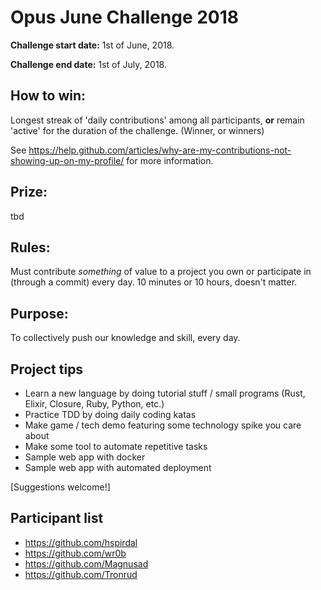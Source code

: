# Opus June Challenge 2018
**Challenge start date:** 1st of June, 2018.

**Challenge end date:** 1st of July, 2018.

## How to win:
Longest streak of 'daily contributions' among all participants, **or** remain 'active' for the duration of the challenge. (Winner, or winners)

See https://help.github.com/articles/why-are-my-contributions-not-showing-up-on-my-profile/ for more information.

## Prize: 
tbd

## Rules:
Must contribute *something* of value to a project you own or participate in (through a commit) every day. 10 minutes or 10 hours, doesn't matter.

## Purpose:
To collectively push our knowledge and skill, every day.

## Project tips
* Learn a new language by doing tutorial stuff / small programs (Rust, Elixir, Closure, Ruby, Python, etc.)
* Practice TDD by doing daily coding katas
* Make game / tech demo featuring some technology spike you care about
* Make some tool to automate repetitive tasks
* Sample web app with docker
* Sample web app with automated deployment

[Suggestions welcome!]

## Participant list
* https://github.com/hspirdal
* https://github.com/wr0b
* https://github.com/Magnusad
* https://github.com/Tronrud
